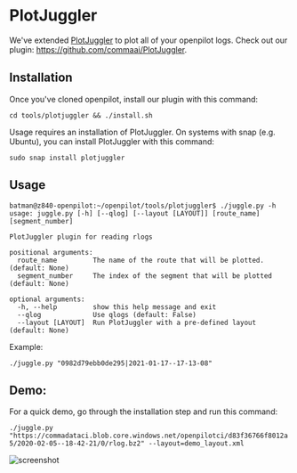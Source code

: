 # PlotJuggler

We've extended [PlotJuggler](https://github.com/facontidavide/PlotJuggler) to plot all of your openpilot logs. Check out our plugin: https://github.com/commaai/PlotJuggler.

## Installation

Once you've cloned openpilot, install our plugin with this command:

`cd tools/plotjuggler && ./install.sh`

Usage requires an installation of PlotJuggler. On systems with snap (e.g. Ubuntu), you can install PlotJuggler with this command:

 `sudo snap install plotjuggler`

## Usage

```
batman@z840-openpilot:~/openpilot/tools/plotjuggler$ ./juggle.py -h
usage: juggle.py [-h] [--qlog] [--layout [LAYOUT]] [route_name] [segment_number]

PlotJuggler plugin for reading rlogs

positional arguments:
  route_name         The name of the route that will be plotted. (default: None)
  segment_number     The index of the segment that will be plotted (default: None)

optional arguments:
  -h, --help         show this help message and exit
  --qlog             Use qlogs (default: False)
  --layout [LAYOUT]  Run PlotJuggler with a pre-defined layout (default: None)
```

Example:

`./juggle.py "0982d79ebb0de295|2021-01-17--17-13-08"`

## Demo:

For a quick demo, go through the installation step and run this command:

`./juggle.py "https://commadataci.blob.core.windows.net/openpilotci/d83f36766f8012a5/2020-02-05--18-42-21/0/rlog.bz2" --layout=demo_layout.xml`


![screenshot](https://i.imgur.com/cizHCH3.png)
